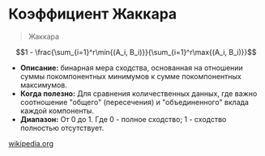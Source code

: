 # Коэффициент Жаккара

> Жаккара

$$1 - \frac{\sum_{i=1}^r\min{(A_i, B_i)}}{\sum_{i=1}^r\max{(A_i, B_i)}}$$

* **Описание:** бинарная мера сходства, основанная на отношении суммы покомпонентных минимумов к сумме покомпонентных максимумов.
* **Когда полезно:** Для сравнения количественных данных, где важно соотношение "общего" (пересечения) и "объединенного" вклада каждой компоненты.
* **Диапазон:** От 0 до 1. Где 0 - полное сходство; 1 - сходство полностью отсутствует.

[wikipedia.org](https://en.wikipedia.org/wiki/Jaccard_index)
